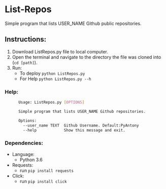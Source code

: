 # List-Repos
Simple program that lists USER_NAME Github public repositories.

## Instructions:
1. Download ListRepos.py file to local computer.
2. Open the terminal and navigate to the directory the file was cloned into (`cd [path]`).
3. Run:
    - To deploy `python ListRepos.py`
    - For Help `python ListRepos.py --h`
   
### Help:
```bash
      Usage: ListRepos.py [OPTIONS]

      Simple program that lists USER_NAME Github repositories.

      Options:
        --user_name TEXT  Github Username. Default:PyAntony
        --help            Show this message and exit.
```

### Dependencies:

   - Language:  
      - Python 3.6  
   - Requests:  
      - run `pip install requests`  
   - Click:  
      - run `pip install click`
